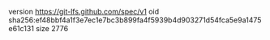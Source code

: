 version https://git-lfs.github.com/spec/v1
oid sha256:ef48bbf4a1f3e7ec1e7bc3b899fa4f5939b4d903271d54fca5e9a1475e61c131
size 2776

